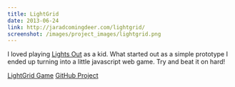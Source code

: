 ```yaml
---
title: LightGrid
date: 2013-06-24
link: http://jaradcomingdeer.com/lightgrid/
screenshot: /images/project_images/lightgrid.png
---
```


I loved playing [Lights Out](http://en.wikipedia.org/wiki/Lights_Out_%28game%29) as a kid. What started out as a simple prototype I ended up turning into a little javascript web game. Try and beat it on hard!

<a class="button secondary" href="http://jaradcomingdeer.com/lightgrid/"><i class="fa fa-external-link fa-lg"></i> LightGrid Game</a>
<a class="button secondary" href="http://github.com/TheBrownSound/LightGrid"><i class="fa fa-github fa-lg"></i> GitHub Project</a>
